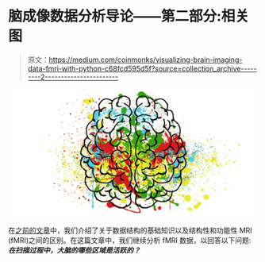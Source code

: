 # 脑成像数据分析导论——第二部分:相关图

> 原文：<https://medium.com/coinmonks/visualizing-brain-imaging-data-fmri-with-python-c68fcd595d5f?source=collection_archive---------2----------------------->

![](img/7f112253157ea1c2e82526e25de84c4a.png)

在[之前的文章](/@CarstenKlein/visualizing-brain-imaging-data-fmri-with-python-e1d0358d9dba)中，我们介绍了关于数据结构的基础知识以及结构性和功能性 MRI (fMRI)之间的区别。在这篇文章中，我们继续分析 fMRI 数据，以回答以下问题: ***在扫描过程中，大脑的哪些区域是活跃的？***